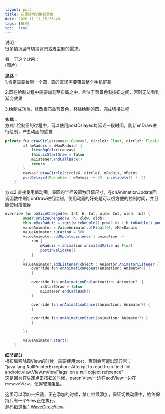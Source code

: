 ```yaml
---
layout: post
title: 花里胡哨切换背景色
date: 2020-11-11 15:56:40
tags: [编程]
toc:  true
---
```

说明：    
很多情况会有切换背景或者主题的需求。  
  
看一下这个效果：  
(图片)  

**思路：**  
1.肯定需要绘制一个圆，圆的直径需要覆盖整个手机屏幕  

2.圆在绘制过程中需要加载至布局之中，且位于背景色和按钮之间，否则无法看到渐变效果  

3.绘制成功后，修改根布局背景色，移除绘制的圆，完成切换过程  

**实现：**  
方式1.绘制圆的过程中，可以使用postDelayed每延迟一段时间，刷新onDraw进行绘制，产生动画的感觉  
```java
private fun drawCicle(canvas: Canvas?, circleX: Float, circleY: Float) {
        if (mRaduis > mMaxRaduis) {
            fiexdBgColor(canvas)
            this.isStartDraw = false
            mListener.endCallBack()
            return
        }
        canvas?.drawCircle(circleX, circleY, mRaduis, mPaint)
        postDelayed(Runnable { mRaduis += 30; invalidate() }, 5)
    }
```
方式2.直接使用值动画，将圆的半径设置为屏幕尺寸，在onAnimationUpdate回调函数中刷新onDraw进行绘制，使用动画的好处是可以很方便的控制时间，并且能使用插值器  
```java
override fun onSizeChanged(w: Int, h: Int, oldw: Int, oldh: Int) {
        super.onSizeChanged(w, h, oldw, oldh)
        this.mMaxRaduis = sqrt(w.toDouble().pow(2.0) + h.toDouble().pow(2.0)).toFloat()
        valueAnimator = ValueAnimator.ofFloat(0F, mMaxRaduis)
        valueAnimator.duration = 500
        valueAnimator.addUpdateListener { animation ->
            run {
                mRaduis = animation.animatedValue as Float
                postInvalidate()
            }
        }
        valueAnimator.addListener(object : Animator.AnimatorListener {
            override fun onAnimationRepeat(animation: Animator?) {
            }

            override fun onAnimationEnd(animation: Animator?) {
                isStartDraw = false
                mListener.endCallBack()
            }

            override fun onAnimationCancel(animation: Animator?) {
            }

            override fun onAnimationStart(animation: Animator?) {
            }

        })

        valueAnimator.start()
    }
```

**细节部分**  
根布局移除圆View的时候，需要使用post，否则会可能出现异常：  
“java.lang.NullPointerException: Attempt to read from field ‘int android.view.View.mViewFlags’ on a null object reference”  
这是因为在快速点击按钮的时候，parentView一边在addView一边在removeView，使得管理混乱。  

这里可以添加一把锁，正在添加的时候，禁止继续添加，保证切换动画中，始终保持只有一个View正在执行。  
源码戳这里：[WaveCircleView](https://github.com/xandone/WaveCircleView)